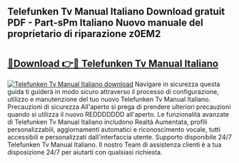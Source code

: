 ## Telefunken Tv Manual Italiano Download gratuit PDF - Part-sPm Italiano Nuovo manuale del proprietario di riparazione z0EM2

# <h2><a href="http://dfgvux2.blite.top/?on=Telefunken+Tv+Manual+Italiano">🔗Download 👉🔴 Telefunken Tv Manual Italiano</a></h2>

[![Telefunken Tv Manual Italiano download](https://i.imgur.com/lujVjoI.png)](http://dfgvux2.blite.top/?on=Telefunken+Tv+Manual+Italiano)
Navigare in sicurezza questa guida ti guiderà in modo sicuro attraverso il processo di configurazione, utilizzo e manutenzione del tuo nuovo Telefunken Tv Manual Italiano. Precauzioni di sicurezza All'aperto si prega di prendere ulteriori precauzioni quando si utilizza il nuovo REDDDDDDD all'aperto. Le funzionalità avanzate di Telefunken Tv Manual Italiano includono Realtà Aumentata, profili personalizzabili, aggiornamenti automatici e riconoscimento vocale, tutti accessibili e personalizzati dall'interfaccia utente. Supporto disponibile 24/7 Telefunken Tv Manual Italiano. Il nostro Team di assistenza clienti è a tua disposizione 24/7 per aiutarti con qualsiasi richiesta.
